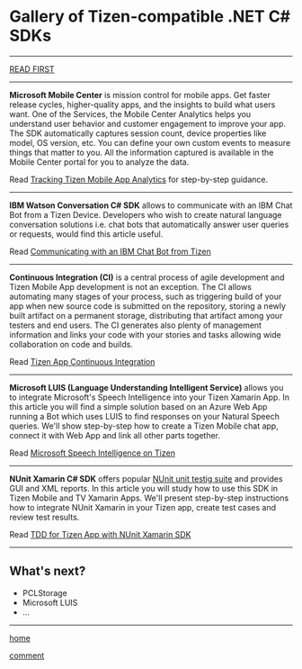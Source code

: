 Gallery of Tizen-compatible .NET C# SDKs
========================================



--------------------------------------


[READ FIRST](ReadFirst.md)



--------------------------------------


**Microsoft Mobile Center** is mission control for mobile apps. Get faster release cycles, higher-quality apps, and the insights to build what users want.
One of the Services, the Mobile Center Analytics helps you understand user behavior and customer engagement to improve your app. The SDK automatically captures session count, device properties like model, OS version, etc. You can define your own custom events to measure things that matter to you. All the information captured is available in the Mobile Center portal for you to analyze the data.

Read [Tracking Tizen Mobile App Analytics](MobileCenterAnalytics.md) for step-by-step guidance.


--------------------------------------


**IBM Watson Conversation C# SDK** allows to communicate with an IBM Chat Bot from a Tizen Device.
Developers who wish to create natural language conversation solutions i.e. chat bots that automatically answer user queries or requests, would find this article useful.

Read [Communicating with an IBM Chat Bot from Tizen](IBMWatsonConversation.md)


--------------------------------------


**Continuous Integration (CI)** is a central process of agile development and Tizen Mobile App development is not an exception. The CI allows automating many stages of your process, such as triggering build of your app when new source code is submitted on the repository, storing a newly built artifact on a permanent storage, distributing that artifact among your testers and end users. The CI generates also plenty of management information and links your code with your stories and tasks allowing wide collaboration on code and builds.

Read [Tizen App Continuous Integration](ContinuousIntegration.md)


--------------------------------------


**Microsoft LUIS (Language Understanding Intelligent Service)** allows you to integrate Microsoft's Speech Intelligence into your Tizen Xamarin App. In this article you will find a simple solution based on an Azure Web App running a Bot which uses LUIS to find responses on your Natural Speech queries. We'll show step-by-step how to create a Tizen Mobile chat app, connect it with Web App and link all other parts together. 


Read [Microsoft Speech Intelligence on Tizen](https://www.youtube.com/watch?v=dQw4w9WgXcQ)


--------------------------------------


**NUnit Xamarin C# SDK** offers popular [NUnit unit testig suite](http://nunit.org/) and provides GUI and XML reports. In this article you will study how to use this SDK in Tizen Mobile and TV Xamarin Apps. We'll present step-by-step instructions how to integrate NUnit Xamarin in your Tizen app, create test cases and review test results. 


Read [TDD for Tizen App with NUnit Xamarin SDK](TDDWithNUnitXamarin.md)


---------------------

## What's next?

* PCLStorage
* Microsoft LUIS
* ...


---------------------


[home](https://shulgaalexey.github.io/gallery-dotnet-sdk-tizen/)

[comment](https://github.com/shulgaalexey/gallery-dotnet-sdk-tizen/issues/new)